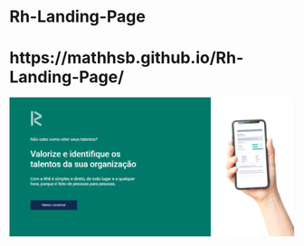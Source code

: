 # Rh-Landing-Page
<h1>https://mathhsb.github.io/Rh-Landing-Page/</h1>

<p align= "center">
  <img src="/img/RHE.png">
<p>
